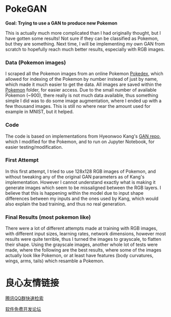 # PokeGAN

**Goal: Trying to use a GAN to produce new Pokemon**

This is actually much more complicated than I had originally thought, but I have gotten some results! Not sure if they can be classified as Pokemon, but they are something. Next time, I will be implementing my own GAN from scratch to hopefully reach much better results, especially with RGB images.


### Data (Pokemon images)
I scraped all the Pokemon images from an online Pokemon [Pokedex](https://pokemondb.net/pokedex/), which allowed for indexing of the Pokemon by number instead of just by name, which made it much easier to get the data. All images are saved within the [Pokemon](https://github.com/RiccardoGrin/PokeGAN/tree/master/Pokemon) folder, for easier access. Due to the small number of available Pokemon (~900), there really is not much data available, thus something simple I did was to do some image augmentation, where I ended up with a few thousand images. This is still no where near the amount used for example in MNIST, but it helped.


### Code
The code is based on implementations from Hyeonwoo Kang's [GAN repo](https://github.com/znxlwm/pytorch-generative-model-collections), which I modified for the Pokemon, and to run on Jupyter Notebook, for easier testing/modification.


### First Attempt
In this first attempt, I tried to use 128x128 RGB images of Pokemon, and without tweaking any of the original GAN parameters as of Kang's implementation. However I cannot understand exactly what is making it generate images which seem to be missaligned between the RGB layers. I believe that this is happening within the model due to input shape differences between my inputs and the ones used by Kang, which would also explain the bad training, and thus no real generation.
     

### Final Results (most pokemon like)
There were a lot of different attempts made at training with RGB images, with different input sizes, learning rates, network dimensions, however most results were quite terrible, thus I turned the images to grayscale, to flatten their shape. Using the grayscale images, another whole lot of tests were made, where the following are the best results, where some of the images actually look like Pokemon, or at least have features (body curvatures, wings, arms, tails) which resamble a Pokemon.
    
 
 


 # 良心友情链接

[腾讯QQ群快速检索](http://u.720life.cn/s/8cf73f7c)

[软件免费开发论坛](http://u.720life.cn/s/bbb01dc0)